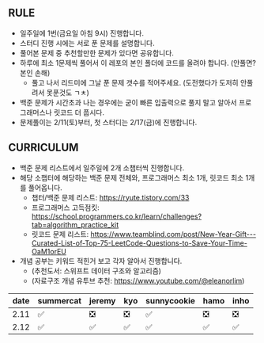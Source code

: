 
## RULE
- 일주일에 1번(금요일 아침 9시) 진행합니다.
- 스터디 진행 시에는 서로 푼 문제를 설명합니다.
- 풀어본 문제 중 추천할만한 문제가 있다면 공유합니다.
- 하루에 최소 1문제씩 풀어서 이 레포의 본인 폴더에 코드를 올려야 합니다. (안풀면? 본인 손해)
  - 풀고 나서 리드미에 그날 푼 문제 갯수를 적어주세요. (도전했다가 도저히 안풀려서 못푼것도 ㄱㅊ)
- 백준 문제가 시간초과 나는 경우에는 굳이 빠른 입출력으로 풀지 말고 알아서 프로그래머스나 릿코드 더 풉시다.
- 문제풀이는 2/11(토)부터, 첫 스터디는 2/17(금)에 진행합니다.

## CURRICULUM
- 백준 문제 리스트에서 일주일에 2개 소챕터씩 진행합니다.
- 해당 소챕터에 해당하는 백준 문제 전체와, 프로그래머스 최소 1개, 릿코드 최소 1개를 풀어옵니다.
  - 챕터/백준 문제 리스트: https://ryute.tistory.com/33
  - 프로그래머스 고득점킷: https://school.programmers.co.kr/learn/challenges?tab=algorithm_practice_kit
  - 릿코드 문제 리스트: https://www.teamblind.com/post/New-Year-Gift---Curated-List-of-Top-75-LeetCode-Questions-to-Save-Your-Time-OaM1orEU
- 개념 공부는 키워드 적힌거 보고 각자 알아서 진행합니다.
  - (추천도서: 스위프트 데이터 구조와 알고리즘)
  - (자료구조 개념 유투브 추천: https://www.youtube.com/@eleanorlim)


| date   | summercat | jeremy | kyo | sunnycookie | hamo | inho |
| -------| ----  | ----  | ----  | ----  | ----  | ----  |
| 2.11 | ✅| ❎ |❎ | ✅| ❎ | ❎ | 
| 2.12 | ✅| ✅ | ✅ | ✅| ✅ | ✅ |
